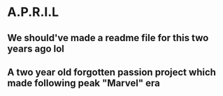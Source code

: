 # A.P.R.I.L
## We should've made a readme file for this two years ago lol 
## A two year old forgotten passion project which made following peak "Marvel" era
